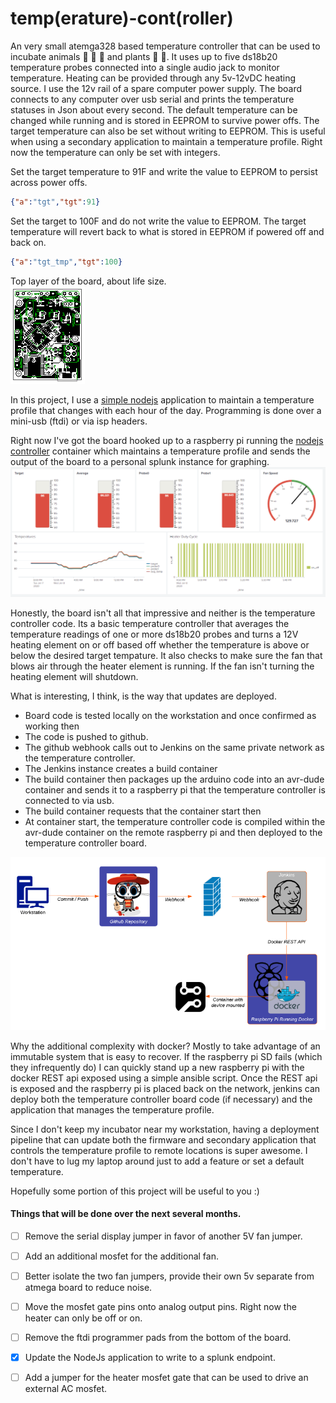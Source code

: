 # temp(erature)-cont(roller)

An very small atemga328 based temperature controller that can be used to incubate animals :lizard: :honeybee: :hatching_chick: and plants :rose: :cactus:. 
It uses up to five ds18b20 temperature probes connected into a single audio jack to monitor temperature.
Heating can be provided through any 5v-12vDC heating source.  I use the 12v rail of a spare computer power supply.
The board connects to any computer over usb serial and prints the temperature statuses in Json about every second.  The 
default temperature can be changed while running and is stored in EEPROM to survive power offs.  The target temperature 
can also be set without writing to EEPROM.  This is useful when using a secondary application to maintain a temperature profile.
Right now the temperature can only be set with integers.

Set the target temperature to 91F and write the value to EEPROM to persist across power offs.
```json
{"a":"tgt","tgt":91} 
```

Set the target to 100F and do not write the value to EEPROM.  The target temperature will revert back to what is stored in EEPROM if powered off and back on.
```json
{"a":"tgt_tmp","tgt":100}
``` 
Top layer of the board, about life size.  
![Board Top](./resources/board.png)

In this project, I use a [simple nodejs](nodejs/src/main/controller/index.js) application to maintain a temperature profile
that changes with each hour of the day.
Programming is done over a mini-usb (ftdi) or via isp headers.  




Right now I've got the board hooked up to a raspberry pi running the [nodejs controller](nodejs/src/main/controller) container which
maintains a temperature profile and sends the output of the board to a personal splunk instance for graphing. 
![SplunkPanel](./resources/splunk.png)

Honestly, the board isn't all that impressive and neither is the temperature controller code.  Its a basic temperature controller that averages
the temperature readings of one or more ds18b20 probes and turns a 12V heating element on or off based off whether the temperature
is above or below the desired target tempature.  It also checks to make sure the fan that blows air through the heater element is
running.  If the fan isn't turning the heating element will shutdown. 
 
What is interesting, I think, is the way that updates are deployed.

- Board code is tested locally on the workstation and once confirmed as working then
- The code is pushed to github.
- The github webhook calls out to Jenkins on the same private network as the temperature controller.
- The Jenkins instance creates a build container
- The build container then packages up the arduino code into an avr-dude container and sends it to a raspberry pi that the temperature controller is connected to via usb.
- The build container requests that the container start then
- At container start, the temperature controller code is compiled within the avr-dude container on the remote raspberry pi and then deployed to the temperature controller board.

![Deploy](./resources/deployment.png)

Why the additional complexity with docker?  Mostly to take advantage of an immutable system that is easy to recover.
If the raspberry pi SD fails (which they infrequently do) I can quickly stand up a new raspberry pi with the docker REST api exposed using a simple ansible script.
Once the REST api is exposed and the raspberry pi is placed back on the network, jenkins can deploy both the temperature controller board code (if necessary) and the application that manages the temperature profile.

Since I don't keep my incubator near my workstation, having a deployment pipeline that can update both the firmware and
secondary application that controls the temperature profile to remote locations is super awesome.  I don't have to lug
my laptop around just to add a feature or set a default temperature.


Hopefully some portion of this project will be useful to you :)  

#### Things that will be done over the next several months.
- [ ] Remove the serial display jumper in favor of another 5V fan jumper.  
- [ ] Add an additional mosfet for the additional fan.  
- [ ] Better isolate the two fan jumpers, provide their own 5v separate from atmega board to reduce noise.  
- [ ] Move the mosfet gate pins onto analog output pins.  Right now the heater can only be off or on.  
- [ ] Remove the ftdi programmer pads from the bottom of the board.  
- [x] Update the NodeJs application to write to a splunk endpoint.  
- [ ] Add a jumper for the heater mosfet gate that can be used to drive an external AC mosfet.   



      


